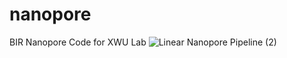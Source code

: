 # nanopore
BIR Nanopore Code for XWU Lab
![Linear Nanopore Pipeline (2)](https://github.com/asunboi/nanopore/assets/66139370/2e8046f9-176d-402e-b2f9-5671a804bdb2)
